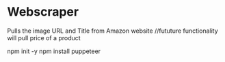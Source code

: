 # Webscraper
Pulls the image URL and Title from Amazon website
//fututure functionality will pull price of a product

npm init -y
npm install puppeteer
